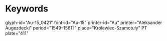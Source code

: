 # Keywords
glyph-id="Au-15_0421"
font-id="Au-15"
printer-id="Au"
printer="Aleksander Augezdecki"
period="1549–1561?"
place="Królewiec-Szamotuły"
PT plate="411"
